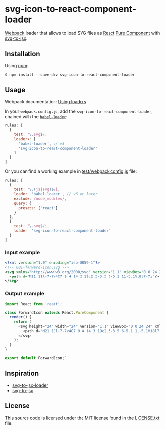 # svg-icon-to-react-component-loader

[Webpack](https://webpack.js.org/) loader that allows to load SVG files as [React](http://facebook.github.io/react/) 
[Pure Component](https://reactjs.org/docs/react-api.html#reactpurecomponent) with [svg-to-jsx](https://github.com/janjakubnanista/svg-to-jsx).

## Installation

Using [npm](https://www.npmjs.com/):

```shell
$ npm install --save-dev svg-icon-to-react-component-loader 
```

## Usage

Webpack documentation: [Using loaders](https://webpack.js.org/concepts/loaders/)

In your `webpack.config.js`, add the `svg-icon-to-react-component-loader`, chained with the [`babel-loader`](https://babeljs.io/docs/setup/#webpack2):

```js
rules: [
  {
    test: /\.svg$/,
    loaders: [
      'babel-loader', // v5
      'svg-icon-to-react-component-loader'
    ]
  }
]
```

Or you can find a working example in [test/webpack.config.js](https://github.com/frenzzy/svg-icon-to-react-component-loader/blob/master/test/webpack.config.js) file:

```js
rules: [
  {
    test: /\.(js|svg)$/i,
    loader: 'babel-loader', // v6 or later
    exclude: /node_modules/,
    query: {
      presets: ['react']
    }
  },
  {
    test: /\.svg$/i,
    loader: 'svg-icon-to-react-component-loader'
  }
]
```

### Input example

```svg
<?xml version="1.0" encoding="iso-8859-1"?>
<!-- 001-forward-icon.svg -->
<svg xmlns="http://www.w3.org/2000/svg" version="1.1" viewBox="0 0 24 24" width="24" height="24">
  <path d="M21 11l-7-7v4C7 9 4 14 3 19c2.5-3.5 6-5.1 11-5.1V18l7-7z"/>
</svg>
```

### Output example

```js
import React from 'react';

class ForwardIcon extends React.PureComponent {
  render() {
    return (
      <svg height="24" width="24" version="1.1" viewBox="0 0 24 24" xmlns="http://www.w3.org/2000/svg" {...this.props}>
        <path d="M21 11l-7-7v4C7 9 4 14 3 19c2.5-3.5 6-5.1 11-5.1V18l7-7z"/>
      </svg>
    );
  }
}

export default ForwardIcon;`
```

## Inspiration

- [svg-to-jsx-loader](https://github.com/frenzzy/svg-to-jsx-loader)
- [svg-to-jsx](https://github.com/janjakubnanista/svg-to-jsx)

## License

This source code is licensed under the MIT license found in the [LICENSE.txt](https://github.com/lepetitforgeron/svg-icon-to-react-component-loader/blob/master/LICENSE.txt) file.
